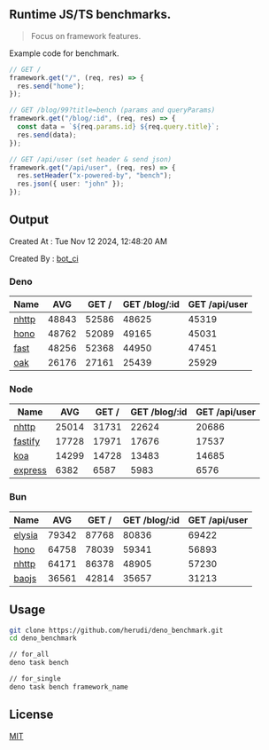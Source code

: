 ## Runtime JS/TS benchmarks.

> Focus on framework features.

Example code for benchmark.
```ts
// GET /
framework.get("/", (req, res) => {
  res.send("home");
});

// GET /blog/99?title=bench (params and queryParams)
framework.get("/blog/:id", (req, res) => {
  const data = `${req.params.id} ${req.query.title}`;
  res.send(data);
});

// GET /api/user (set header & send json)
framework.get("/api/user", (req, res) => {
  res.setHeader("x-powered-by", "bench");
  res.json({ user: "john" });
});
```

## Output
Created At : Tue Nov 12 2024, 12:48:20 AM

Created By : [bot_ci](https://github.com/herudi/deno_benchmarks/commits?author=github-actions%5Bbot%5D)


### Deno
|Name|AVG|GET /|GET /blog/:id|GET /api/user|
|----|----|----|----|----|
|[nhttp](https://github.com/nhttp/nhttp)|48843|52586|48625|45319|
|[hono](https://github.com/honojs/hono)|48762|52089|49165|45031|
|[fast](https://github.com/danteissaias/fast)|48256|52368|44950|47451|
|[oak](https://github.com/oakserver/oak)|26176|27161|25439|25929|
  


### Node
|Name|AVG|GET /|GET /blog/:id|GET /api/user|
|----|----|----|----|----|
|[nhttp](https://github.com/nhttp/nhttp)|25014|31731|22624|20686|
|[fastify](https://github.com/fastify/fastify)|17728|17971|17676|17537|
|[koa](https://github.com/koajs/koa)|14299|14728|13483|14685|
|[express](https://github.com/expressjs/express)|6382|6587|5983|6576|
  


### Bun
|Name|AVG|GET /|GET /blog/:id|GET /api/user|
|----|----|----|----|----|
|[elysia](https://github.com/elysiajs/elysia)|79342|87768|80836|69422|
|[hono](https://github.com/honojs/hono)|64758|78039|59341|56893|
|[nhttp](https://github.com/nhttp/nhttp)|64171|86378|48905|57230|
|[baojs](https://github.com/mattreid1/baojs)|36561|42814|35657|31213|
  



## Usage

```bash
git clone https://github.com/herudi/deno_benchmark.git
cd deno_benchmark

// for_all
deno task bench

// for_single
deno task bench framework_name
```

## License

[MIT](LICENSE)

